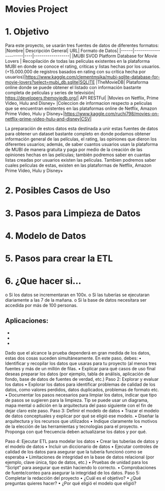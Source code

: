 # Movies Project

# 1. Objetivo

Para este proyecto, se usarán tres fuentes de datos de diferentes formatos:
|Nombre|	Descripción General|	URL| Formato de Datos|
|------|----------------------|----|------------------|
|MUBI SVOD Platform Database for Movie Lovers |	Recopilación de todas las películas existentes en la plataforma MUBI en donde se conoce el rating, criticas y listas hechas por los usuarios. (+15.000.000 de registros basados en rating con su crítica hecha por usuarios)|https://www.kaggle.com/clementmsika/mubi-sqlite-database-for-movie-lovers?select=mubi_db.sqlite|SQLITE
|TheMovieDB|	Plataforma online donde se puede obtener el listado con información bastante completa de películas y series de televisión| https://developers.themoviedb.org/|	API RESTFul|
|Movies on Netflix, Prime Video, Hulu and Disney+	|Coleccion de informacion respecto a peliculas que se encuentran existentes en las plataformas online de Netflix, Amazon Prime Video, Hulu y Disney+|https://www.kaggle.com/ruchi798/movies-on-netflix-prime-video-hulu-and-disney|CSV|

La preparación de estos datos esta destinada a unir estas fuentes de datos para obtener un dataset bastante completo en donde podamos obtener información general de las películas, el rating, las opiniones que dieron los diferentes usuarios; además, de saber cuantos usuarios usan la plataforma de MUBI de manera gratuita y paga por medio de la creación de las opiniones hechas en las películas; también podremos saber en cuantas listas creadas por usuarios existen las películas. 
Tambien podremos saber cuales películas de estas, existen en las plataformas de Netflix, Amazon Prime Video, Hulu y Disney+ 

# 2. Posibles Casos de Uso
# 3. Pasos para Limpieza de Datos
# 4. Modelo de Datos
# 5. Pasos para crear la ETL
# 6. ¿Que hacer si...

o Si los datos se incrementaran en 100x.
o Si las tuberías se ejecutaran diariamente a las 7 de la mañana.
o Si la base de datos necesitara ser accedida por más de 100 personas.



Aplicaciones:
-
-
-
-



Dado que el alcance la prueba dependerá en gran medida de los datos, estas dos cosas suceden
simultáneamente. En este paso, debes:
• Identificar y recopilar los datos que usaras para tu proyecto (al menos tres fuentes y más
de un millón de filas.
• Explicar para qué casos de uso final deseas preparar los datos (por ejemplo, tabla de
análisis, aplicación de fondo, base de datos de fuentes de verdad, etc.)
Paso 2: Explorar y evaluar los datos
• Explorar los datos para identificar problemas de calidad de los datos, como valores
perdidos, datos duplicados, problemas de formato etc.
• Documentar los pasos necesarios para limpiar los datos, indicar que tipo de pasos se
sugieren para la limpieza. Tip se puede usar un diagrama, mapa mental o adición en la
arquitectura del paso siguiente con el fin de dejar claro este paso.
Paso 3: Definir el modelo de datos
• Trazar el modelo de datos conceptuales y explicar por qué se eligió ese modelo.
• Diseñar la arquitectura y los recursos que utilizados
• Indique claramente los motivos de la elección de las herramientas y tecnologías para el
proyecto.
• Proponga con qué frecuencia deben actualizarse los datos y por qué.

Paso 4: Ejecutar ETL para modelar los datos
• Crear las tuberías de datos y el modelo de datos
• Incluir un diccionario de datos
• Ejecutar controles de calidad de los datos para asegurar que la tubería funcionó como se
esperaba
• Limitaciones de integridad en la base de datos relacional (por ejemplo, clave única, tipo
de datos, etc.)
• Pruebas de unidad para los “Script” para asegurar que están haciendo lo correcto.
• Comprobaciones de fuente/conteo para asegurar la integridad de los datos.
Paso 5: Completar la redacción del proyecto
• ¿Cuál es el objetivo?
• ¿Qué preguntas quieres hacer?
• ¿Por qué eligió el modelo que eligió?

